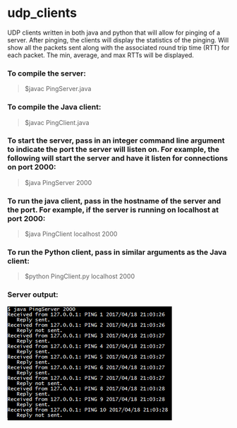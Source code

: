 # udp_clients
UDP clients written in both java and python that will allow for pinging of a server.  After pinging, the clients will display the statistics of the pinging.  Will show all the packets sent along with the associated round trip time (RTT) for each packet.  The min, average, and max RTTs will be displayed.

### To compile the server:
> $javac PingServer.java

### To compile the Java client:
> $javac PingClient.java

### To start the server, pass in an integer command line argument to indicate the port the server will listen on.  For example, the following will start the server and have it listen for connections on port 2000:
> $java PingServer 2000

### To run the java client, pass in the hostname of the server and the port.  For example, if the server is running on localhost at port 2000:
> $java PingClient localhost 2000

### To run the Python client, pass in similar arguments as the Java client:
> $python PingClient.py localhost 2000

### Server output:
![server output](img/server_output.png)






